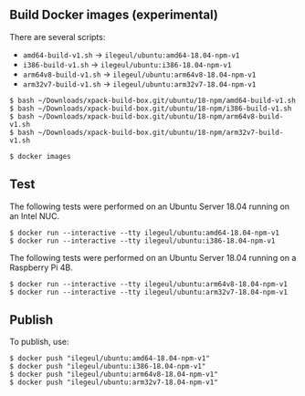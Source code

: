 
## Build Docker images (experimental)

There are several scripts:

- `amd64-build-v1.sh` -> `ilegeul/ubuntu:amd64-18.04-npm-v1`
- `i386-build-v1.sh` -> `ilegeul/ubuntu:i386-18.04-npm-v1`
- `arm64v8-build-v1.sh` -> `ilegeul/ubuntu:arm64v8-18.04-npm-v1`
- `arm32v7-build-v1.sh` -> `ilegeul/ubuntu:arm32v7-18.04-npm-v1`

```console
$ bash ~/Downloads/xpack-build-box.git/ubuntu/18-npm/amd64-build-v1.sh
$ bash ~/Downloads/xpack-build-box.git/ubuntu/18-npm/i386-build-v1.sh
$ bash ~/Downloads/xpack-build-box.git/ubuntu/18-npm/arm64v8-build-v1.sh
$ bash ~/Downloads/xpack-build-box.git/ubuntu/18-npm/arm32v7-build-v1.sh

$ docker images
```

## Test

The following tests were performed on an Ubuntu Server
18.04 running on an Intel NUC.

```console
$ docker run --interactive --tty ilegeul/ubuntu:amd64-18.04-npm-v1
$ docker run --interactive --tty ilegeul/ubuntu:i386-18.04-npm-v1
```

The following tests were performed on an Ubuntu Server
18.04 running on a Raspberry Pi 4B.

```console
$ docker run --interactive --tty ilegeul/ubuntu:arm64v8-18.04-npm-v1
$ docker run --interactive --tty ilegeul/ubuntu:arm32v7-18.04-npm-v1
```

## Publish

To publish, use:

```console
$ docker push "ilegeul/ubuntu:amd64-18.04-npm-v1"
$ docker push "ilegeul/ubuntu:i386-18.04-npm-v1"
$ docker push "ilegeul/ubuntu:arm64v8-18.04-npm-v1"
$ docker push "ilegeul/ubuntu:arm32v7-18.04-npm-v1"
```
